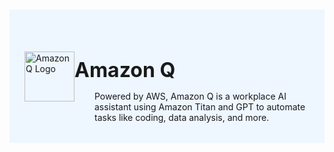 #

<div class="header">
  <div class="inner">
    <img src="/static/images/logos/amazonq-logo.png" alt="Amazon Q Logo">
    <div>
      <h1>Amazon Q</h1>
      <p style="padding-left: 2rem; margin-bottom: 0;">Powered by AWS, Amazon Q is a workplace AI assistant using Amazon Titan and GPT to automate tasks like coding, data analysis, and more.</p>
    </div>
  </div>
</div>

<style>
  /* Headers */
  .header {
    display: flex;
    align-items: center;
    justify-content: space-between;
    padding: 2rem 1.5rem;
    margin-bottom: 2rem;
    background-color: #eef6ff;
  }
  .header .inner {
    display: flex;
    align-items: center;
    justify-content: start;
  }
  .header img {
    width: 80px;
  }
  .header h1 {
    margin-left: 0;
    font-size: 2rem;
    margin-bottom: 0.25rem;
  }
  .header p {
    padding-left: 2rem;
    margin-bottom: 0;
  }
</style>